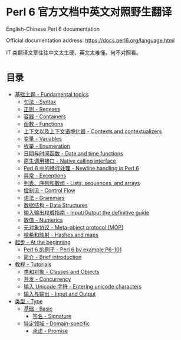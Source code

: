 # Perl 6 官方文档中英文对照野生翻译

English-Chinese Perl 6 documentation

Official documentation address: https://docs.perl6.org/language.html

IT 类翻译文章往往中文太生硬，英文太难懂。何不对照看。

# `目录`

- [基础主题 - Fundamental topics](https://github.com/sztanyi/perl6doc/tree/master/%E5%9F%BA%E7%A1%80%E4%B8%BB%E9%A2%98%20-%20Fundamental%20topics)
    - [句法 - Syntax](https://github.com/sztanyi/perl6doc/blob/master/%E5%9F%BA%E7%A1%80%E4%B8%BB%E9%A2%98%20-%20Fundamental%20topics/%E5%8F%A5%E6%B3%95%20-%20Syntax.md)
    - [正则 - Regexes](https://github.com/sztanyi/perl6doc/blob/master/%E5%9F%BA%E7%A1%80%E4%B8%BB%E9%A2%98%20-%20Fundamental%20topics/%E6%AD%A3%E5%88%99%20-%20Regexes.md)
    - [容器 - Containers](https://github.com/sztanyi/perl6doc/blob/master/%E5%9F%BA%E7%A1%80%E4%B8%BB%E9%A2%98%20-%20Fundamental%20topics/%E5%AE%B9%E5%99%A8%20-%20Containers.md)
    - [函数 - Functions](https://github.com/sztanyi/perl6doc/blob/master/%E5%9F%BA%E7%A1%80%E4%B8%BB%E9%A2%98%20-%20Fundamental%20topics/%E5%87%BD%E6%95%B0%20-%20Functions.md)
    - [上下文以及上下文语境化器 - Contexts and contextualizers](https://github.com/sztanyi/perl6doc/blob/master/%E5%9F%BA%E7%A1%80%E4%B8%BB%E9%A2%98%20-%20Fundamental%20topics/%E4%B8%8A%E4%B8%8B%E6%96%87%E4%BB%A5%E5%8F%8A%E4%B8%8A%E4%B8%8B%E6%96%87%E8%AF%AD%E5%A2%83%E5%8C%96%E5%99%A8%20-%20Contexts%20and%20contextualizers.md)
    - [变量 - Variables](https://github.com/sztanyi/perl6doc/blob/master/%E5%9F%BA%E7%A1%80%E4%B8%BB%E9%A2%98%20-%20Fundamental%20topics/%E5%8F%98%E9%87%8F%20-%20Variables.md)
    - [枚举 - Enumeration](https://github.com/sztanyi/perl6doc/blob/master/%E5%9F%BA%E7%A1%80%E4%B8%BB%E9%A2%98%20-%20Fundamental%20topics/%E6%9E%9A%E4%B8%BE%20-%20Enumeration.md)
    - [日期与时间函数 - Date and time functions](https://github.com/sztanyi/perl6doc/blob/master/%E5%9F%BA%E7%A1%80%E4%B8%BB%E9%A2%98%20-%20Fundamental%20topics/%E6%97%A5%E6%9C%9F%E4%B8%8E%E6%97%B6%E9%97%B4%E5%87%BD%E6%95%B0%20-%20Date%20and%20time%20functions.md)
    - [原生调用接口 - Native calling interface](https://github.com/sztanyi/perl6doc/blob/master/%E5%9F%BA%E7%A1%80%E4%B8%BB%E9%A2%98%20-%20Fundamental%20topics/%E5%8E%9F%E7%94%9F%E8%B0%83%E7%94%A8%E6%8E%A5%E5%8F%A3%20-%20Native%20calling%20interface.md)
    - [Perl 6 中的换行处理 - Newline handling in Perl 6](https://github.com/sztanyi/perl6doc/blob/master/%E5%9F%BA%E7%A1%80%E4%B8%BB%E9%A2%98%20-%20Fundamental%20topics/Perl%206%20%E4%B8%AD%E7%9A%84%E6%8D%A2%E8%A1%8C%E5%A4%84%E7%90%86%20-%20Newline%20handling%20in%20Perl%206.md)
    - [异常 - Exceptions](https://github.com/sztanyi/perl6doc/blob/master/%E5%9F%BA%E7%A1%80%E4%B8%BB%E9%A2%98%20-%20Fundamental%20topics/%E5%BC%82%E5%B8%B8%20-%20Exceptions.md)
    - [列表、序列和数组 - Lists, sequences, and arrays](https://github.com/sztanyi/perl6doc/blob/master/%E5%9F%BA%E7%A1%80%E4%B8%BB%E9%A2%98%20-%20Fundamental%20topics/%E5%88%97%E8%A1%A8%E3%80%81%E5%BA%8F%E5%88%97%E5%92%8C%E6%95%B0%E7%BB%84%20-%20Lists%2C%20sequences%2C%20and%20arrays.md)
    - [控制流 - Control Flow](https://github.com/sztanyi/perl6doc/blob/master/%E5%9F%BA%E7%A1%80%E4%B8%BB%E9%A2%98%20-%20Fundamental%20topics/%E6%8E%A7%E5%88%B6%E6%B5%81%20-%20Control%20Flow.md)
    - [语法 - Grammars](https://github.com/sztanyi/perl6doc/blob/master/%E5%9F%BA%E7%A1%80%E4%B8%BB%E9%A2%98%20-%20Fundamental%20topics/%E8%AF%AD%E6%B3%95%20-%20Grammars.md)
    - [数据结构 - Data Structures](https://github.com/sztanyi/perl6doc/blob/master/%E5%9F%BA%E7%A1%80%E4%B8%BB%E9%A2%98%20-%20Fundamental%20topics/%E6%95%B0%E6%8D%AE%E7%BB%93%E6%9E%84%20-%20Data%20Structures.md)
    - [输入输出权威指南 - Input/Output the definitive guide](https://github.com/sztanyi/perl6doc/blob/master/%E5%9F%BA%E7%A1%80%E4%B8%BB%E9%A2%98%20-%20Fundamental%20topics/%E8%BE%93%E5%85%A5%E8%BE%93%E5%87%BA%E6%9D%83%E5%A8%81%E6%8C%87%E5%8D%97%20-%20IO%20the%20definitive%20guide.md)
    - [数值 - Numerics](https://github.com/sztanyi/perl6doc/blob/master/%E5%9F%BA%E7%A1%80%E4%B8%BB%E9%A2%98%20-%20Fundamental%20topics/%E6%95%B0%E5%80%BC%20-%20Numerics.md)
    - [元对象协议 - Meta-object protocol (MOP)](https://github.com/sztanyi/perl6doc/blob/master/%E5%9F%BA%E7%A1%80%E4%B8%BB%E9%A2%98%20-%20Fundamental%20topics/%E5%85%83%E5%AF%B9%E8%B1%A1%E5%8D%8F%E8%AE%AE%20-%20Meta-object%20protocol%20(MOP).md)
    - [哈希和映射 - Hashes and maps](https://github.com/sztanyi/perl6doc/blob/master/%E5%9F%BA%E7%A1%80%E4%B8%BB%E9%A2%98%20-%20Fundamental%20topics/%E5%93%88%E5%B8%8C%E5%92%8C%E6%98%A0%E5%B0%84%20-%20Hashes%20and%20maps.md)
- [起步 - At the beginning](https://github.com/sztanyi/perl6doc/tree/master/%E8%B5%B7%E6%AD%A5%20-%20At%20the%20beginning)
    - [Perl 6 的例子 - Perl 6 by example P6-101](https://github.com/sztanyi/perl6doc/blob/master/%E8%B5%B7%E6%AD%A5%20-%20At%20the%20beginning/Perl%206%20%E7%9A%84%E4%BE%8B%E5%AD%90%20-%20Perl%206%20by%20example%20P6-101.md)
    - [简介 - Brief introduction](https://github.com/sztanyi/perl6doc/blob/master/%E8%B5%B7%E6%AD%A5%20-%20At%20the%20beginning/%E7%AE%80%E4%BB%8B%20-%20Brief%20introduction.md)
- [教程 - Tutorials](https://github.com/sztanyi/perl6doc/tree/master/%E6%95%99%E7%A8%8B%20-%20Tutorials)
    - [类和对象 - Classes and Objects](https://github.com/sztanyi/perl6doc/blob/master/%E6%95%99%E7%A8%8B%20-%20Tutorials/%E7%B1%BB%E5%92%8C%E5%AF%B9%E8%B1%A1%20-%20Classes%20and%20Objects.md)
    - [并发 - Concurrency](https://github.com/sztanyi/perl6doc/blob/master/%E6%95%99%E7%A8%8B%20-%20Tutorials/%E5%B9%B6%E5%8F%91%20-%20Concurrency.md)
    - [输入 Unicode 字符 - Entering unicode characters](https://github.com/sztanyi/perl6doc/blob/master/%E6%95%99%E7%A8%8B%20-%20Tutorials/%E8%BE%93%E5%85%A5%20unicode%20%E5%AD%97%E7%AC%A6%20-%20Entering%20unicode%20characters.md)
    - [输入与输出 - Input and Output](https://github.com/sztanyi/perl6doc/blob/master/%E6%95%99%E7%A8%8B%20-%20Tutorials/%E8%BE%93%E5%85%A5%E4%B8%8E%E8%BE%93%E5%87%BA%20-%20Input%20and%20Output.md)
- [类型 - Type](https://github.com/sztanyi/perl6doc/tree/master/%E7%B1%BB%E5%9E%8B%20-%20Type)
    - [基础 - Basic](https://github.com/sztanyi/perl6doc/tree/master/%E7%B1%BB%E5%9E%8B%20-%20Type/%E5%9F%BA%E7%A1%80%20-%20Basic)
        - [签名 - Signature](https://github.com/sztanyi/perl6doc/blob/master/%E7%B1%BB%E5%9E%8B%20-%20Type/%E5%9F%BA%E7%A1%80%20-%20Basic/%E7%AD%BE%E5%90%8D%20-%20Signature.md)
    - [特定领域 - Domain-specific](https://github.com/sztanyi/perl6doc/tree/master/%E7%B1%BB%E5%9E%8B%20-%20Type/%E7%89%B9%E5%AE%9A%E9%A2%86%E5%9F%9F%20-%20Domain-specific)
        - [承诺 - Promise](https://github.com/sztanyi/perl6doc/blob/master/%E7%B1%BB%E5%9E%8B%20-%20Type/%E7%89%B9%E5%AE%9A%E9%A2%86%E5%9F%9F%20-%20Domain-specific/%E6%89%BF%E8%AF%BA%20-%20Promise.md)

